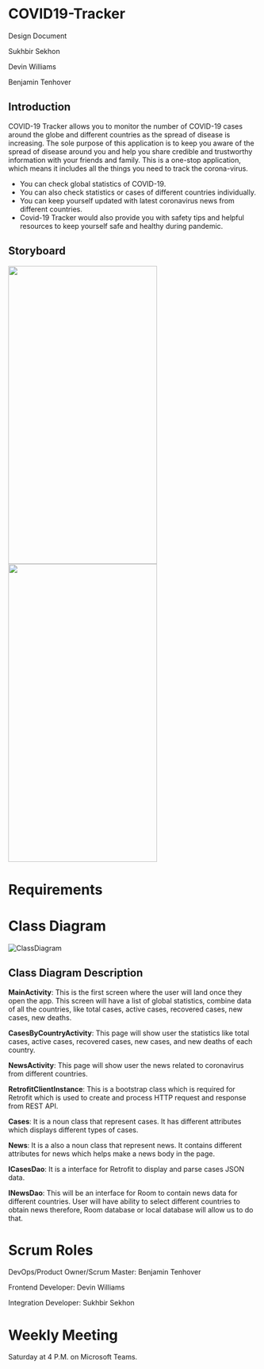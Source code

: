 # COVID19-Tracker  

Design Document

Sukhbir Sekhon

Devin Williams

Benjamin Tenhover

## Introduction

COVID-19 Tracker allows you to monitor the number of COVID-19 cases around the globe and different countries as the spread of disease is increasing. The sole purpose of this application is to keep you aware of the spread of disease around you and help you share credible and trustworthy information with your friends and family. This is a one-stop application, which means it includes all the things you need to track the corona-virus. 
- You can check global statistics of COVID-19.
- You can also check statistics or cases of different countries individually.
- You can keep yourself updated with latest coronavirus news from different countries.
- Covid-19 Tracker would also provide you with safety tips and helpful resources to keep yourself safe and healthy during pandemic. 

## Storyboard
<img src="https://github.com/devinqw13/Images/blob/master/totalScreen.png" width="300" height="600"><img src="https://github.com/devinqw13/Images/blob/master/totalScreen.png" width="300" height="600">

# Requirements

# Class Diagram


![ClassDiagram](https://user-images.githubusercontent.com/43282559/82764317-ccf18380-9ddb-11ea-942d-64c05d27baee.jpg)


## Class Diagram Description

**MainActivity**:  This is the first screen where the user will land once they open the app. This screen will have a list of global statistics, combine data of all the countries, like total cases, active cases, recovered cases, new cases, new deaths. 

**CasesByCountryActivity**: This page will show user the statistics like total cases, active cases, recovered cases, new cases, and new deaths of each country.

**NewsActivity**: This page will show user the news related to coronavirus from different countries.

**RetrofitClientInstance**: This is a bootstrap class which is required for Retrofit which is used to create and process HTTP request and response from REST API. 

**Cases**: It is a noun class that represent cases. It has different attributes which displays different types of cases.

**News**: It is a also a noun class that represent news. It contains different attributes for news which helps make a news body in the page. 

**ICasesDao**: It is a interface for Retrofit to display and parse cases JSON data.

**INewsDao**: This will be an interface for Room to contain news data for different countries. User will have ability to select different countries to obtain news therefore, Room database or local database will allow us to do that. 

# Scrum Roles

DevOps/Product Owner/Scrum Master: Benjamin Tenhover

Frontend Developer: Devin Williams

Integration Developer: Sukhbir Sekhon

# Weekly Meeting

Saturday at 4 P.M. on Microsoft Teams.

